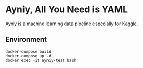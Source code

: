 # Ayniy, All You Need is YAML

Ayniy is a machine learning data pipeline especially for [Kaggle](https://www.kaggle.com).

## Environment

```
docker-compose build
docker-compose up -d
docker exec -it ayniy-test bash
```
